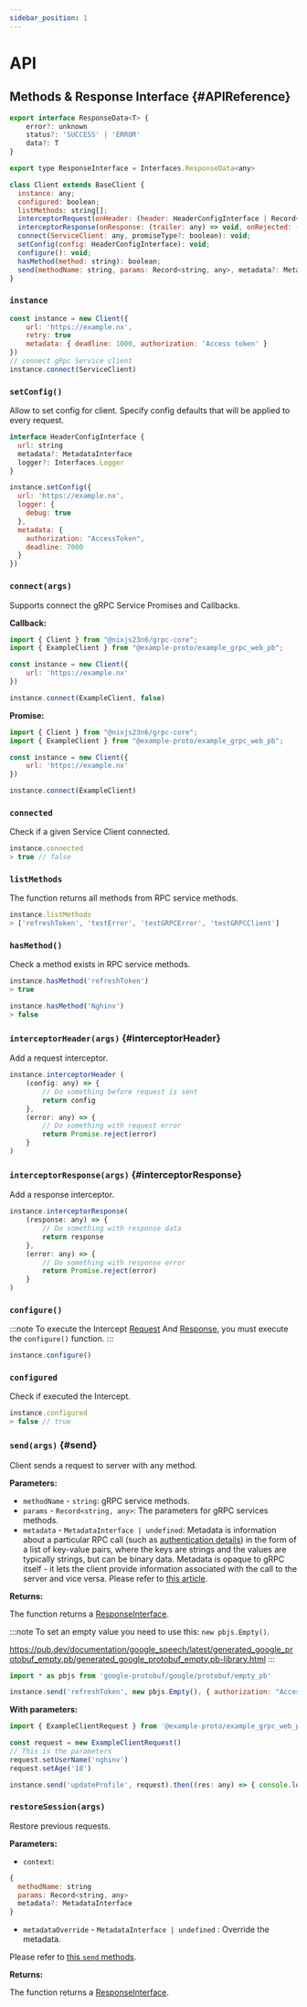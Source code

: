```yaml
---
sidebar_position: 1
---
```


# API

## Methods & Response Interface  {#APIReference}

```javascript
export interface ResponseData<T> {
    error?: unknown
    status?: 'SUCCESS' | 'ERROR'
    data?: T
}

export type ResponseInterface = Interfaces.ResponseData<any>

class Client extends BaseClient {
  instance: any;
  configured: boolean;
  listMethods: string[];
  interceptorRequest(onHeader: (header: HeaderConfigInterface | Record<string, any>) => void, onRejected: (error: any) => void): void;
  interceptorResponse(onResponse: (trailer: any) => void, onRejected: (error: any) => void): void;
  connect(ServiceClient: any, promiseType?: boolean): void;
  setConfig(config: HeaderConfigInterface): void;
  configure(): void;
  hasMethod(method: string): boolean;
  send(methodName: string, params: Record<string, any>, metadata?: MetadataInterface | undefined): Promise<ResponseInterface>;
}
```

### `instance`

```javascript
const instance = new Client({
    url: 'https://example.nx',
    retry: true
    metadata: { deadline: 1000, authorization: 'Access token' }
})
// connect gRpc Service client
instance.connect(ServiceClient)
```

### `setConfig()`

Allow to set config for client. Specify config defaults that will be applied to every request.

```javascript
interface HeaderConfigInterface {
  url: string
  metadata?: MetadataInterface
  logger?: Interfaces.Logger
}

instance.setConfig({
  url: 'https://example.nx',
  logger: {
    debug: true
  },
  metadata: {
    authorization: "AccessToken",
    deadline: 7000
  }
})

```

### `connect(args)`

Supports connect the gRPC Service Promises and Callbacks.

**Callback:**

```javascript
import { Client } from "@nixjs23n6/grpc-core";
import { ExampleClient } from "@example-proto/example_grpc_web_pb";

const instance = new Client({
    url: 'https://example.nx'
})

instance.connect(ExampleClient, false)
```

**Promise:**

```javascript
import { Client } from "@nixjs23n6/grpc-core";
import { ExampleClient } from "@example-proto/example_grpc_web_pb";

const instance = new Client({
    url: 'https://example.nx'
})

instance.connect(ExampleClient)
```

### `connected`

Check if a given Service Client connected.

```javascript
instance.connected 
> true // false
```

### `listMethods`

The function returns all methods from RPC service methods.

```javascript
instance.listMethods 
> ['refreshToken', 'testError', 'testGRPCError', 'testGRPCClient']
```

### `hasMethod()`

Check a method exists in RPC service methods.

```javascript
instance.hasMethod('refreshToken')
> true

instance.hasMethod('Nghinv')
> false
```

### `interceptorHeader(args)` {#interceptorHeader}

Add a request interceptor.

```javascript
instance.interceptorHeader (
    (config: any) => {
        // Do something before request is sent
        return config
    },
    (error: any) => {
        // Do something with request error
        return Promise.reject(error)
    }
)
```

### `interceptorResponse(args)` {#interceptorResponse}

Add a response interceptor.

```javascript
instance.interceptorResponse(
    (response: any) => {
        // Do something with response data
        return response
    },
    (error: any) => {
        // Do something with response error
        return Promise.reject(error)
    }
)
```

### `configure()`

:::note
To execute the Intercept [Request](#interceptorHeader) And [Response](#interceptorResponse), you must execute the `configure()` function.
:::

```javascript
instance.configure()
```

### `configured`

Check if executed the Intercept.

```javascript
instance.configured
> false // true
```

### `send(args)` {#send}

Client sends a request to server with any method.

**Parameters:**

- `methodName` - `string`: gRPC service methods.
- `params` - `Record<string, any>`: The parameters for gRPC services methods.
- `metadata` - `MetadataInterface | undefined`: Metadata is information about a particular RPC call (such as [authentication details](https://grpc.io/docs/guides/auth/)) in the form of a list of key-value pairs, where the keys are strings and the values are typically strings, but can be binary data. Metadata is opaque to gRPC itself - it lets the client provide information associated with the call to the server and vice versa. Please refer to [this article](https://grpc.io/docs/what-is-grpc/core-concepts/).

**Returns:**

The function returns a [ResponseInterface](#APIReference).

:::note
To set an empty value you need to use this: `new pbjs.Empty()`.

<https://pub.dev/documentation/google_speech/latest/generated_google_protobuf_empty.pb/generated_google_protobuf_empty.pb-library.html>
:::

```javascript
import * as pbjs from 'google-protobuf/google/protobuf/empty_pb'

instance.send('refreshToken', new pbjs.Empty(), { authorization: "Access token"})
```

**With parameters:**

```javascript
import { ExampleClientRequest } from '@example-proto/example_grpc_web_pb'

const request = new ExampleClientRequest()
// This is the parameters
request.setUserName('nghinv')
request.setAge('18')

instance.send('updateProfile', request).then((res: any) => { console.log(res) })
```

### `restoreSession(args)`

Restore previous requests.

**Parameters:**

- `context`:

```javascript
{
  methodName: string
  params: Record<string, any> 
  metadata?: MetadataInterface
}
```

- `metadataOverride` - `MetadataInterface | undefined` : Override the metadata.
  
Please refer to [this `send` methods](#send).

**Returns:**

The function returns a [ResponseInterface](#APIReference).
